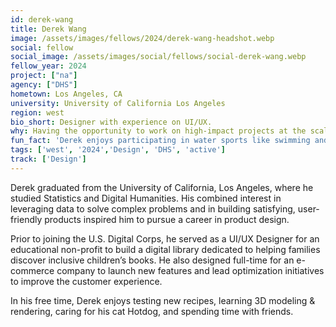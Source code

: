```yaml
---
id: derek-wang
title: Derek Wang
image: /assets/images/fellows/2024/derek-wang-headshot.webp
social: fellow
social_image: /assets/images/social/fellows/social-derek-wang.webp
fellow_year: 2024
project: ["na"]
agency: ["DHS"]
hometown: Los Angeles, CA
university: University of California Los Angeles
region: west
bio_short: Designer with experience on UI/UX.
why: Having the opportunity to work on high-impact projects at the scale of the federal level is a reward on its own—it’s not every day that someone is presented with these opportunities. By joining the U.S. Digital Corps, I have the potential to positively impact the lives of millions of Americans while growing my skills as a civic technologist!
fun_fact: 'Derek enjoys participating in water sports like swimming and rowing. He was previously the captain of a dragon boat race team that placed first at a local competition.'
tags: ['west', '2024','Design', 'DHS', 'active']
track: ['Design']
---
```


Derek graduated from the University of California, Los Angeles, where he studied Statistics and Digital Humanities. His combined interest in leveraging data to solve complex problems and in building satisfying, user-friendly products inspired him to pursue a career in product design. 

Prior to joining the U.S. Digital Corps, he served as a UI/UX Designer for an educational non-profit to build a digital library dedicated to helping families discover inclusive children’s books. He also designed full-time for an e-commerce company to launch new features and lead optimization initiatives to improve the customer experience.

In his free time, Derek enjoys testing new recipes, learning 3D modeling & rendering, caring for his cat Hotdog, and spending time with friends.